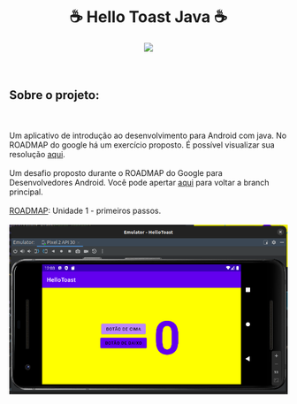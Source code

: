 <div align="center">
    <h1>☕ Hello Toast Java ☕</h1>
</div>

<div align="center">
    <a href="https://github.com/romulodeoliveira/Hello-Toast/blob/main/LICENSE.md"><img src="https://img.shields.io/github/license/romulodeoliveira/Hello-Toast.svg"></a>
</div>

<br>
<br>
<h2>Sobre o projeto:</h2>

<br>
<br>
Um aplicativo de introdução ao desenvolvimento para Android com java. No ROADMAP do google há um exercício proposto. É possível visualizar sua resolução <a href="https://github.com/romulodeoliveira/Hello-Toast/tree/code-challenge">aqui</a>.

<br>
<br>
Um desafio proposto durante o ROADMAP do Google para Desenvolvedores Android. Você pode apertar <a href="https://github.com/romulodeoliveira/Hello-Toast">aqui</a> para voltar a branch principal.

<br>
<br>
<a href="https://developer.android.com/courses/fundamentals-training/overview-v2?authuser=4&hl=pt-br">ROADMAP</a>: Unidade 1 - primeiros passos.

<br>
<br>
<div align="center">
    <img src="https://github.com/romulodeoliveira/Hello-Toast/blob/main/readmeimg/img1.png">
</div>
